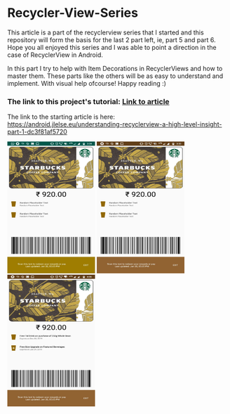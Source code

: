 # Recycler-View-Series

This article is a part of the recyclerview series that I started and this repository will form the basis for the last 2 part left, ie, part 5 and part 6. Hope you all enjoyed this series and I was able to point a direction in the case of RecyclerView in Android.

In this part I try to help with Item Decorations in RecyclerViews and how to master them. These parts like the others will be as easy to understand and implement. With visual help ofcourse! Happy reading :)

### The link to this project's tutorial: <a href="https://android.jlelse.eu/part-4-item-decorations-in-recyclerview-133cd8c218bb" target="_blank">Link to article</a>

The link to the starting article is here: https://android.jlelse.eu/understanding-recyclerview-a-high-level-insight-part-1-dc3f81af5720

<img src = "https://github.com/DhruvamSharma/Recycler-View-Series/blob/master/docs/state4-1.jpeg" width = "200" height = "300">       <img src = "https://github.com/DhruvamSharma/Recycler-View-Series/blob/master/docs/state4-2.jpeg" width = "200" height = "300">  <img src = "https://github.com/DhruvamSharma/Recycler-View-Series/blob/master/docs/state4-3.jpeg" width = "200" height = "300">  
